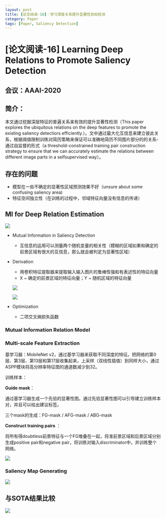 ```yaml
---
layout: post
title: [论文阅读-16]：学习深度关系提升显著性目标检测
category: Paper
tags: [Paper, Saliency Detection]
---
```


# [论文阅读-16] Learning Deep Relations to Promote Saliency Detection

## 会议：AAAI-2020

## 简介：

本文通过挖掘深层特征的普遍关系来有效的提升显著性检测（This paper explores the ubiquitous relations on the deep features to promote the existing saliency detectiors efficiently.）。文中通过最大化互信息来建立彼此关系，根据阈值限制训练对简历策略来保证可以准确地简历不同图片部分的的关系-通过自监督的形式（a threshold-constrained training pair construction strategy to ensure that we can accurately estimate the relations between different image parts in a selfsupervised way）。

## 存在的问题

- 模型在一些不确定的显著性区域预测效果不好（unsure about some confusing saliency area)
- 特征空间独立性（在训练的过程中，邻域特征向量没有信息的传递）

## MI for Deep Relation Estimation

![](http://thorraysjtu.github.io/img/20200729/structure.png)

- Mutual Information in Saliency Detection

  - 互信息的运用可以测量两个随机变量的相关性（模糊的区域如果和确定的前景区域有很大的互信息，那么就会被判定为显著性区域）

- Derivation

  - 用卷积特征提取器来提取输入输入图片的鲁棒性强和有表述性的特征向量
  - X ~ 确定的前景区域的特征向量；Y ~ 随机区域的特征向量

  ![](http://thorraysjtu.github.io/img/20200729/Dev.png)

  ![](http://thorraysjtu.github.io/img/20200729/JS.png)

- Optimization

  - 二项交叉熵损失函数

### Mutual Information Relation Model

### Multi-scale Feature Extraction

基学习器：MobileNet v2，通过基学习器来获取不同深度的特征。把网络的第0层、第3层、第13层和第17层收集起来，上采样（双线性插值）到同样大小，通过ASPP模块将高分辨率特征图的通道数减少到32。

训练样本：

**Guide mask**：

通过基学习器生成一个先验的显著性图。通过先验显著性图可以引导建立训练样本对，并且可以给出建议标签。

三个mask的生成：FG-mask / AFG-mask / ABG-mask

**Construct training pairs** ：

 将所有得doubtless前景特征与一个FG堆叠在一起，将准前景区域和后景区域分别生成positive pair和negative pair，将训练对输入discriminator中，并训练整个网络。

![](http://thorraysjtu.github.io/img/20200729/pair.png)

### Saliency Map Generating

![](http://thorraysjtu.github.io/img/20200729/Finally.png)

## 与SOTA结果比较

![](http://thorraysjtu.github.io/img/20200729/SOTA.png)
